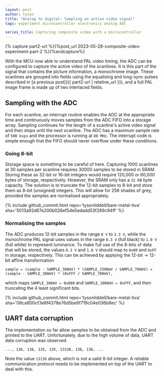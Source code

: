 ```yaml
---
layout: post
author: tyson
title: "Analog to digital: Sampling an active video signal"
tags: experiment microcontroller electronics analog ADC

series_title: Capturing composite video with a microcontroller
---
```

{% capture part2-url %}{%post_url 2023-05-28-composite-video-experiment-part-2 %}{%endcapture%}

With the MCU now able to understand PAL video timing, the ADC can be configured to capture the active video of the scanlines. It is this part of the signal that contains the picture information, a monochrome image. These scanlines are grouped into fields using the equalising and long-sync pulses described in [a previous post]({{ part2-url | relative_url }}), and a full PAL image frame is made up of two interlaced fields.

## Sampling with the ADC
For each scanline, an interrupt routine enables the ADC at the appropriate time and continuously moves samples from the ADC FIFO into a storage array. Sampling continues for the length of a scanline's active video signal and then stops until the next scanline. The ADC has a maximum sample rate of `500 ksps` and the processor is running at `80 MHz`. The interrupt code is simple enough that the FIFO should never overflow under these conditions.

### Going 8-bit
Storage space is something to be careful of here. Capturing 1000 scanlines at 30 samples per scanline requires 30000 samples to be stored in SRAM. Storing these as 32-bit or 16-bit integers would require 120,000 or 60,000 bytes of storage, respectively. However, the SRAM only has a `32 KB` byte capacity. The solution is to truncate the 12-bit samples to 8-bit and store them as 8-bit (unsigned) integers. This will allow for 256 shades of grey, provided the samples are normalised appropriately.

{% include github_commit.html repo='tysonliddell/bare-metal-tiva' sha='5013a92d67e200b026ef54e5edadd53f289c94ff' %}

### Normalising the samples
The ADC produces 12-bit samples in the range `0 V` to `3.3 V`, while the monochrome PAL signal uses values in the range `0.3 V` (full black) to `1.0 V` (full white) to represent luminance. To make full use of the 8-bits of data that will be stored, the values `0.3 V` and `1.0 V` should map to `0x00` and `0xFF` in storage, respectively. This can be achieved by applying the 12-bit → 12-bit affine transformation

```
sample ↦ (sample - SAMPLE_300mV) * (SAMPLE_3300mV / SAMPLE_700mV) = (sample - SAMPLE_300mV) * (0xFFF / SAMPLE_700mV),
```

which maps `SAMPLE_300mV ↦ 0x000` and `SAMPLE_1000mV ↦ 0xFFF`, and then truncating the 4 least significant bits.

{% include github_commit.html repo='tysonliddell/bare-metal-tiva' sha='08ca800cf3e6f4378e76d5be6f719c04e036b8ec' %}

## UART data corruption
The implementation so far allow samples to be obtained from the ADC and printed to the UART. Unfortunately, due to the high volume of data, UART data corruption was observed:

```
..., 136, 136, 135, 135, 13136, 136, 136, ...
```

Note the value `13136` above, which is not a valid 8-bit integer. A reliable communication protocol needs to be implemented on top of the UART to deal with this.
